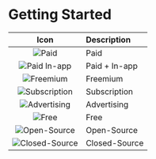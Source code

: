 # Getting Started

| Icon                                                    | Description   |
|:-------------------------------------------------------:|:--------------|
|![](symbols/paid.svg "Paid")                             | Paid          |
|![](symbols/paid-inapp.svg "Paid In-app")                | Paid + In-app |
|![](symbols/freemium.svg "Freemium")                     | Freemium      |
|![](symbols/subscription.svg "Subscription")             | Subscription  |
|![](symbols/ad.svg "Advertising")                        | Advertising   |
|![](symbols/free.svg "Free")                             | Free          |
|![](symbols/open.svg "Open-Source")                      | Open-Source   |
|![](symbols/closed.svg "Closed-Source")                  | Closed-Source |
